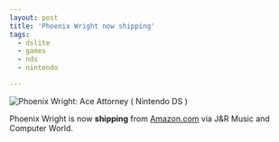 ```yaml
---
layout: post
title: 'Phoenix Wright now shipping'
tags:
  - dslite
  - games
  - nds
  - nintendo

---
```


<img src="http://images.jr.com/productimages/CAP32001.PNG?CELL=380,380&amp;QLT=67&amp;FTR=3&amp;BGCOLOR=FFFFFF&amp;CVT=jpeg" alt="Phoenix Wright: Ace Attorney ( Nintendo DS )" border="0" hspace="0" vspace="0" />

Phoenix Wright is now <strong>shipping</strong> from <a href="http://www.amazon.com/gp/product/B000B69E96/sr=8-1/qid=1155153083/ref=pd_bbs_1/104-5773048-0214320?ie=UTF8">Amazon.com</a> via J&amp;R Music and Computer World.
<!-- technorati tags begin -->
<!-- technorati tags end -->
